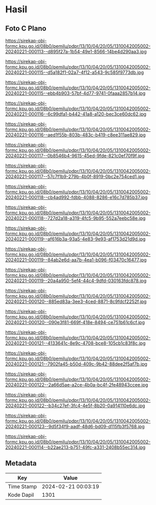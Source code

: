 # Hasil

## Foto C Plano

https://sirekap-obj-formc.kpu.go.id/08b0/pemilu/pdpr/13/10/04/20/05/1310042005002-20240221-000113--d895f27a-1b54-49e1-8566-14be4d290aa3.jpg

https://sirekap-obj-formc.kpu.go.id/08b0/pemilu/pdpr/13/10/04/20/05/1310042005002-20240221-000115--d5a182f1-02a7-4f12-a543-9c585f9773db.jpg

https://sirekap-obj-formc.kpu.go.id/08b0/pemilu/pdpr/13/10/04/20/05/1310042005002-20240221-000115--ebb4b903-57bf-4d77-9741-0faaa2857b14.jpg

https://sirekap-obj-formc.kpu.go.id/08b0/pemilu/pdpr/13/10/04/20/05/1310042005002-20240221-000116--6c99dfa1-b442-41a8-a120-bec3ce60dc62.jpg

https://sirekap-obj-formc.kpu.go.id/08b0/pemilu/pdpr/13/10/04/20/05/1310042005002-20240221-000116--aed1f55b-803b-483c-b419-c8ee311ae829.jpg

https://sirekap-obj-formc.kpu.go.id/08b0/pemilu/pdpr/13/10/04/20/05/1310042005002-20240221-000117--0b8546b4-9615-45ed-9fde-821c0ef70f9f.jpg

https://sirekap-obj-formc.kpu.go.id/08b0/pemilu/pdpr/13/10/04/20/05/1310042005002-20240221-000117--57c7f1b9-279b-4b0f-8919-0bc2e754ced1.jpg

https://sirekap-obj-formc.kpu.go.id/08b0/pemilu/pdpr/13/10/04/20/05/1310042005002-20240221-000118--cb4ad992-fdbb-4088-8286-e16c7d785b37.jpg

https://sirekap-obj-formc.kpu.go.id/08b0/pemilu/pdpr/13/10/04/20/05/1310042005002-20240221-000118--727d2a18-a319-4fc5-9b95-552a7eebc58e.jpg

https://sirekap-obj-formc.kpu.go.id/08b0/pemilu/pdpr/13/10/04/20/05/1310042005002-20240221-000119--af616b3a-93a5-4e83-9e93-af1753d21d9d.jpg

https://sirekap-obj-formc.kpu.go.id/08b0/pemilu/pdpr/13/10/04/20/05/1310042005002-20240221-000119--84ab2e6d-aa7b-4ea1-b096-f03470c16477.jpg

https://sirekap-obj-formc.kpu.go.id/08b0/pemilu/pdpr/13/10/04/20/05/1310042005002-20240221-000119--20a4a950-5ef4-44c4-9dfd-030163fdc878.jpg

https://sirekap-obj-formc.kpu.go.id/08b0/pemilu/pdpr/13/10/04/20/05/1310042005002-20240221-000120--885ed83a-3ee3-4ced-8871-8c9fdcf2252f.jpg

https://sirekap-obj-formc.kpu.go.id/08b0/pemilu/pdpr/13/10/04/20/05/1310042005002-20240221-000120--090e3f81-669f-418e-8494-ce751b61c6cf.jpg

https://sirekap-obj-formc.kpu.go.id/08b0/pemilu/pdpr/13/10/04/20/05/1310042005002-20240221-000121--4133641c-8e9c-4708-bce8-105cb1c83f8c.jpg

https://sirekap-obj-formc.kpu.go.id/08b0/pemilu/pdpr/13/10/04/20/05/1310042005002-20240221-000121--7902fa45-b50d-409c-9b42-88dee2f5af7b.jpg

https://sirekap-obj-formc.kpu.go.id/08b0/pemilu/pdpr/13/10/04/20/05/1310042005002-20240221-000122--2a66d5ae-a2ce-4b0a-bc4f-2fe48943ccee.jpg

https://sirekap-obj-formc.kpu.go.id/08b0/pemilu/pdpr/13/10/04/20/05/1310042005002-20240221-000122--b34c27ef-3fc4-4e5f-8b20-0a914110e6dc.jpg

https://sirekap-obj-formc.kpu.go.id/08b0/pemilu/pdpr/13/10/04/20/05/1310042005002-20240221-000123--9d5f34f9-aadf-48d6-bd09-d115fb3f5768.jpg

https://sirekap-obj-formc.kpu.go.id/08b0/pemilu/pdpr/13/10/04/20/05/1310042005002-20240221-000114--b22ae213-b751-49fc-a331-2408b55ec314.jpg


## Metadata

| Key        | Value               |
| ---------- | ------------------- |
| Time Stamp | 2024-02-21 00:03:19 |
| Kode Dapil | 1301                |



